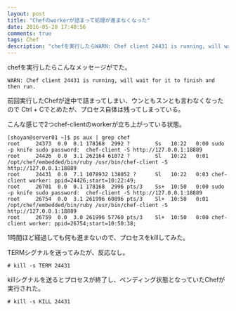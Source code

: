 ```yaml
---
layout: post
title: "Chefのworkerが詰まって処理が進まなくなった"
date: 2016-05-20 17:40:56
comments: true
tags: Chef
description: "chefを実行したらWARN: Chef client 24431 is running, will wait for it to finish and then run.というメッセージがでて、処理が進まない。2つのchef-clientが立ち上がっている状態。"
---
```


chefを実行したらこんなメッセージがでた。


```
WARN: Chef client 24431 is running, will wait for it to finish and then run.

```

前回実行したChefが途中で詰まってしまい、ウンともスンとも言わなくなったので Ctrl + Cでとめたが、プロセス自体は残ってしまっている。

こんな感じで2つchef-clientのworkerが立ち上がっている状態。


```
[shoyan@server01 ~]$ ps aux | grep chef
root     24373  0.0  0.1 178168  2992 ?        Ss   10:22   0:00 sudo -p knife sudo password:  chef-client -S http://127.0.0.1:18889
root     24426  0.0  3.1 262164 61072 ?        Sl   10:22   0:01 /opt/chef/embedded/bin/ruby /usr/bin/chef-client -S http://127.0.0.1:18889
root     24431  0.0  7.1 1078932 138052 ?      Sl   10:22   0:03 chef-client worker: ppid=24426;start=10:22:49;
root     26701  0.0  0.1 178168  2996 pts/3    Ss+  10:50   0:00 sudo -p knife sudo password:  chef-client -S http://127.0.0.1:18889
root     26754  0.0  3.1 261996 60896 pts/3    Sl+  10:50   0:01 /opt/chef/embedded/bin/ruby /usr/bin/chef-client -S http://127.0.0.1:18889
root     26759  0.0  3.0 261996 57760 pts/3    Sl+  10:50   0:00 chef-client worker: ppid=26754;start=10:50:38;

```

1時間ほど経過しても何も進まないので、プロセスをkillしてみた。

TERMシグナルを送ってみたが、反応なし。


```
# kill -s TERM 24431

```

killシグナルを送るとプロセスが終了し、ペンディング状態となっていたChefが実行された。


```
# kill -s KILL 24431

```
